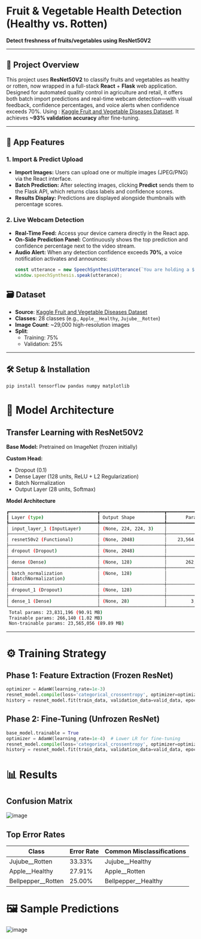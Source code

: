 # Fruit & Vegetable Health Detection (Healthy vs. Rotten)  
**Detect freshness of fruits/vegetables using ResNet50V2**  

---

## 📌 Project Overview 

This project uses **ResNet50V2** to classify fruits and vegetables as healthy or rotten, now wrapped in a full-stack **React** + **Flask** web application. Designed for automated quality control in agriculture and retail, it offers both batch import predictions and real-time webcam detection—with visual feedback, confidence percentages, and voice alerts when confidence exceeds 70%.
Using : [Kaggle Fruit and Vegetable Diseases Dataset](https://www.kaggle.com/datasets/muhammad0subhan/fruit-and-vegetable-disease-healthy-vs-rotten). It achieves **~93% validation accuracy** after fine-tuning.

---
## 🧩 App Features

### 1. Import & Predict Upload
- **Import Images:** Users can upload one or multiple images (JPEG/PNG) via the React interface.  
- **Batch Prediction:** After selecting images, clicking **Predict** sends them to the Flask API, which returns class labels and confidence scores.  
- **Results Display:** Predictions are displayed alongside thumbnails with percentage scores.

### 2. Live Webcam Detection
- **Real-Time Feed:** Access your device camera directly in the React app.  
- **On-Side Prediction Panel:** Continuously shows the top prediction and confidence percentage next to the video stream.  
- **Audio Alert:** When any detection confidence exceeds **70%**, a voice notification activates and announces:
  ```js
  const utterance = new SpeechSynthesisUtterance(`You are holding a ${prediction}`);
  window.speechSynthesis.speak(utterance);
  
## 🗃️ Dataset  
- **Source**: [Kaggle Fruit and Vegetable Diseases Dataset](https://www.kaggle.com/datasets/muhammad0subhan/fruit-and-vegetable-disease-healthy-vs-rotten)  
- **Classes**: 28 classes (e.g., `Apple__Healthy`, `Jujube__Rotten`)  
- **Image Count**: ~29,000 high-resolution images  
- **Split**:  
  - Training: 75%  
  - Validation: 25%  

---

## 🛠️ Setup & Installation  
```bash
pip install tensorflow pandas numpy matplotlib 
```
# 🍎 Model Architecture

## Transfer Learning with ResNet50V2

**Base Model:** Pretrained on ImageNet (frozen initially)

**Custom Head:**
- Dropout (0.1)
- Dense Layer (128 units, ReLU + L2 Regularization)
- Batch Normalization
- Output Layer (28 units, Softmax)

**Model Architecture**
```bash
┏━━━━━━━━━━━━━━━━━━━━━━━━━━━━━━━━━┳━━━━━━━━━━━━━━━━━━━━━━━━┳━━━━━━━━━━━━━━━┓
┃ Layer (type)                    ┃ Output Shape           ┃       Param # ┃
┡━━━━━━━━━━━━━━━━━━━━━━━━━━━━━━━━━╇━━━━━━━━━━━━━━━━━━━━━━━━╇━━━━━━━━━━━━━━━┩
│ input_layer_1 (InputLayer)      │ (None, 224, 224, 3)    │             0 │
├─────────────────────────────────┼────────────────────────┼───────────────┤
│ resnet50v2 (Functional)         │ (None, 2048)           │    23,564,800 │
├─────────────────────────────────┼────────────────────────┼───────────────┤
│ dropout (Dropout)               │ (None, 2048)           │             0 │
├─────────────────────────────────┼────────────────────────┼───────────────┤
│ dense (Dense)                   │ (None, 128)            │       262,272 │
├─────────────────────────────────┼────────────────────────┼───────────────┤
│ batch_normalization             │ (None, 128)            │           512 │
│ (BatchNormalization)            │                        │               │
├─────────────────────────────────┼────────────────────────┼───────────────┤
│ dropout_1 (Dropout)             │ (None, 128)            │             0 │
├─────────────────────────────────┼────────────────────────┼───────────────┤
│ dense_1 (Dense)                 │ (None, 28)             │         3,612 │
└─────────────────────────────────┴────────────────────────┴───────────────┘
 Total params: 23,831,196 (90.91 MB)
 Trainable params: 266,140 (1.02 MB)
 Non-trainable params: 23,565,056 (89.89 MB)
```
---

# ⚙️ Training Strategy

## Phase 1: Feature Extraction (Frozen ResNet)
```python
optimizer = AdamW(learning_rate=1e-3)
resnet_model.compile(loss='categorical_crossentropy', optimizer=optimizer, metrics=['accuracy'])
history = resnet_model.fit(train_data, validation_data=valid_data, epochs=6)
```

## Phase 2: Fine-Tuning (Unfrozen ResNet)
```python
base_model.trainable = True
optimizer = AdamW(learning_rate=1e-4)  # Lower LR for fine-tuning
resnet_model.compile(loss='categorical_crossentropy', optimizer=optimizer, metrics=['accuracy'])
history = resnet_model.fit(train_data, validation_data=valid_data, epochs=8)
```

# 📊 Results

## Confusion Matrix
![image](https://github.com/user-attachments/assets/c827e931-ea65-4e85-8e17-051837181417)


## Top Error Rates
| Class                | Error Rate | Common Misclassifications |
|----------------------|------------|---------------------------|
| Jujube__Rotten       | 33.33%     | Jujube__Healthy           |
| Apple__Healthy       | 27.91%     | Apple__Rotten             |
| Bellpepper__Rotten   | 25.00%     | Bellpepper__Healthy       |


# 🖼️ Sample Predictions

![image](https://github.com/user-attachments/assets/c1b2a7b4-8e5f-448b-9a05-fcf255e0aaec)



